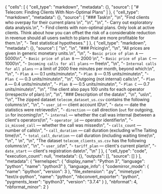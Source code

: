 {
 "cells": [
  {
   "cell_type": "markdown",
   "metadata": {},
   "source": [
    "# Telecom: Finding Clients With Non-Optimal Plans"
   ]
  },
  {
   "cell_type": "markdown",
   "metadata": {},
   "source": [
    "### Task\n",
    "\n",
    "Find clients who overpay for their current plans \n",
    "\n",
    "\n",
    "- Carry out exploratory data analysis.\n",
    "- Find clients with non-optimal plans. Only look at active clients. Think about how you can offset the risk of a considerable reduction in revenue should all users switch to plans that are more profitable for them.\n",
    "- Test statistical hypotheses."
   ]
  },
  {
   "cell_type": "markdown",
   "metadata": {},
   "source": [
    "\n",
    "\n",
    "### Pricing\n",
    "\n",
    "All prices are given in generic monetary units.\n",
    "\n",
    "- `Basic price of plan A` — 5000\n",
    "- `Basic price of plan B` — 2000 \n",
    "- `Basic price of plan C` — 1000\n",
    "- `Incoming calls for all plans` — free\n",
    "\n",
    "- `Internal calls for all plans` — a limit of 2000 free minutes per month, beyond which:\n",
    "\n",
    "- `Plan A` — 0.1 units/minute\n",
    "- `Plan B` — 0.15 units/minute\n",
    "- `Plan C` — 0.3 units/minute\n",
    "\n",
    "Outgoing (not internal) calls:\n",
    "- `Plan A` — 0.4 units/minute\n",
    "- `Plan B` — 0.5 units/minute\n",
    "- `Plan C` — 0.7 units/minute\n",
    "\n",
    "The client also pays 100 units for each operator (irrespectiv of plan).\n",
    "\n",
    "### Description of the data\n",
    "\n",
    "us\n",
    "\n",
    "The zipped dataset `telecom_dataset_us.csv` contains the following columns:\n",
    "\n",
    "- `user_id` — client account ID\n",
    "- `date` — date the statistics were retrieved\n",
    "- `direction` — call direction (`out` for outgoing, `in` for incoming)\n",
    "- `internal` — whether the call was internal (between a client's operators)\n",
    "- `operator_id` — operator identifier\n",
    "- `is_missed_call` — whether the call was missed\n",
    "- `calls_count` — number of calls\n",
    "- `call_duration` — call duration (excluding wThe Taiting time)\n",
    "- `total_call_duration` — call duration (including waiting time)\n",
    "\n",
    " \n",
    "\n",
    "The dataset `telecom_clients_us.csv` has the following columns:\n",
    "\n",
    "- `user_id`\n",
    "- `tariff_plan` — client's current plan\n",
    "- `date_start` — client's registration date\n",
    "\n"
   ]
  },
  {
   "cell_type": "code",
   "execution_count": null,
   "metadata": {},
   "outputs": [],
   "source": []
  }
 ],
 "metadata": {
  "kernelspec": {
   "display_name": "Python 3",
   "language": "python",
   "name": "python3"
  },
  "language_info": {
   "codemirror_mode": {
    "name": "ipython",
    "version": 3
   },
   "file_extension": ".py",
   "mimetype": "text/x-python",
   "name": "python",
   "nbconvert_exporter": "python",
   "pygments_lexer": "ipython3",
   "version": "3.7.4"
  }
 },
 "nbformat": 4,
 "nbformat_minor": 2
}
